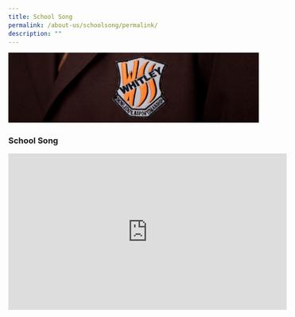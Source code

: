 ```yaml
---
title: School Song
permalink: /about-us/schoolsong/permalink/
description: ""
---
```

![](/images/about%20us.jpg)

### School Song

<iframe allowfullscreen="" allow="accelerometer; autoplay; clipboard-write; encrypted-media; gyroscope; picture-in-picture; web-share" frameborder="0" title="YouTube video player" src="https://www.youtube.com/embed/7N6MHM1X5jA" height="315" width="560"></iframe>